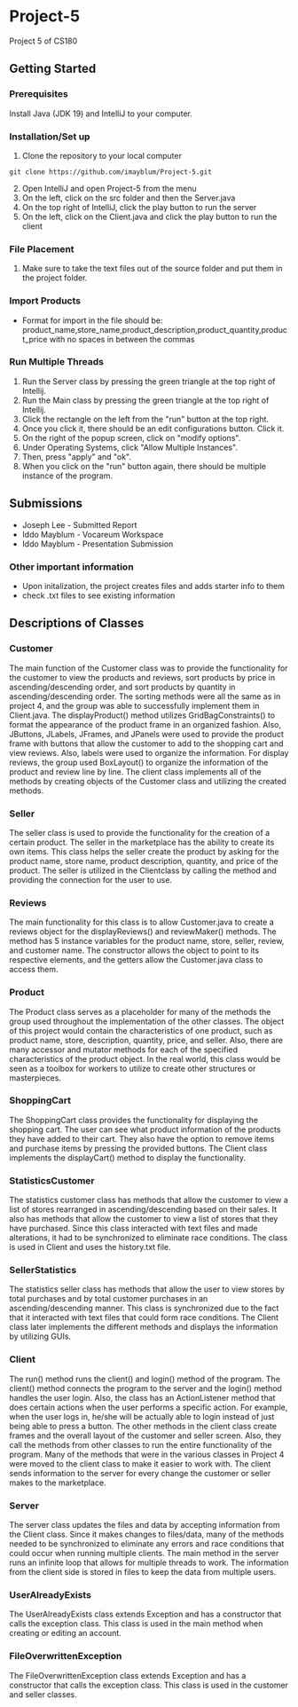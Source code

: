 # Project-5
Project 5 of CS180
## Getting Started

### Prerequisites
Install Java (JDK 19) and IntelliJ to your computer.

### Installation/Set up
1. Clone the repository to your local computer
```
git clone https://github.com/imayblum/Project-5.git
```
2. Open IntelliJ and open Project-5 from the menu
3. On the left, click on the src folder and then the Server.java
4. On the top right of IntelliJ, click the play button to run the server
5. On the left, click on the Client.java and click the play button to run the client

### File Placement
1. Make sure to take the text files out of the source folder and put them in the project folder.

### Import Products
- Format for import in the file should be: product_name,store_name,product_description,product_quantity,product_price with no spaces in between the commas

### Run Multiple Threads
1. Run the Server class by pressing the green triangle at the top right of Intellij.
2. Run the Main class by pressing the green triangle at the top right of Intellij.
3. Click the rectangle on the left from the "run" button at the top right.
4. Once you click it, there should be an edit configurations button. Click it.
5. On the right of the popup screen, click on "modify options".
6. Under Operating Systems, click "Allow Multiple Instances".
7. Then, press "apply" and "ok".
8. When you click on the "run" button again, there should be multiple instance of the program.

## Submissions
- Joseph Lee - Submitted Report
- Iddo Mayblum - Vocareum Workspace
- Iddo Mayblum - Presentation Submission

### Other important information
- Upon initalization, the project creates files and adds starter info to them
- check .txt files to see existing information

## Descriptions of Classes
### Customer
The main function of the Customer class was to provide the functionality for the customer to view the products and reviews, sort products by price in ascending/descending order, and sort products by quantity in ascending/descending order. The sorting methods were all the same as in project 4, and the group was able to successfully implement them in Client.java. The displayProduct() method utilizes GridBagConstraints() to format the appearance of the product frame in an organized fashion. Also, JButtons, JLabels, JFrames, and JPanels were used to provide the product frame with buttons that allow the customer to add to the shopping cart and view reviews. Also, labels were used to organize the information. For display reviews, the group used BoxLayout() to organize the information of the product and review line by line. The client class implements all of the methods by creating objects of the Customer class and utilizing the created methods.

### Seller
The seller class is used to provide the functionality for the creation of a certain product. The seller in the marketplace has the ability to create its own items. This class helps the seller create the product by asking for the product name, store name, product description, quantity, and price of the product. The seller is utilized in the Clientclass by calling the method and providing the connection for the user to use.
### Reviews
The main functionality for this class is to allow Customer.java to create a reviews object for the displayReviews() and reviewMaker() methods. The method has 5 instance variables for the product name, store, seller, review, and customer name. The constructor allows the object to point to its respective elements, and the getters allow the Customer.java class to access them.
### Product
The Product class serves as a placeholder for many of the methods the group used throughout the implementation of the other classes. The object of this project would contain the characteristics of one product, such as product name, store, description, quantity, price, and seller. Also, there are many accessor and mutator methods for each of the specified characteristics of the product object. In the real world, this class would be seen as a toolbox for workers to utilize to create other structures or masterpieces.

### ShoppingCart
The ShoppingCart class provides the functionality for displaying the shopping cart. The user can see what product information of the products they have added to their cart. They also have the option to remove items and purchase items by pressing the provided buttons. The Client class implements the displayCart() method to display the functionality.
### StatisticsCustomer
​​The statistics customer class has methods that allow the customer to view a list of stores rearranged in ascending/descending based on their sales. It also has methods that allow the customer to view a list of stores that they have purchased. Since this class interacted with text files and made alterations, it had to be synchronized to eliminate race conditions. The class is used in Client and uses the history.txt file.
### SellerStatistics
The statistics seller class has methods that allow the user to view stores by total purchases and by total customer purchases in an ascending/descending manner. This class is synchronized due to the fact that it interacted with text files that could form race conditions. The Client class later implements the different methods and displays the information by utilizing GUIs.

### Client
The run() method runs the client() and login() method of the program. The client() method connects the program to the server and the login() method handles the user login. Also, the class has an ActionListener method that does certain actions when the user performs a specific action. For example, when the user logs in, he/she will be actually able to login instead of just being able to press a button. The other methods in the client class create frames and the overall layout of the customer and seller screen. Also, they call the methods from other classes to run the entire functionality of the program. Many of the methods that were in the various classes in Project 4 were moved to the client class to make it easier to work with. The client sends information to the server for every change the customer or seller makes to the marketplace.

### Server
The server class updates the files and data by accepting information from the Client class. Since it makes changes to files/data, many of the methods needed to be synchronized to eliminate any errors and race conditions that could occur when running multiple clients. The main method in the server runs an infinite loop that allows for multiple threads to work. The information from the client side is stored in files to keep the data from multiple users.


### UserAlreadyExists
The UserAlreadyExists class extends Exception and has a constructor that calls the exception class. This class is used in the main method when creating or editing an account.

### FileOverwrittenException
The FileOverwrittenException class extends Exception and has a constructor that calls the exception class. This class is used in the customer and seller classes. 
